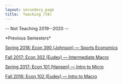 ```yaml
---
layout: secondary_page
title:  Teaching (TA)
---
```

<style>
  .makespace {
     margin-top: 0cm;
     margin-bottom: 1cm;
  }
</style>

-- Not Teaching 2019--2020 --
<!-- (<p class="makespace"> for here if used) -->

<div markdown="1">
*Previous Semesters*
</div>

<p>
<a href="/teaching/390_2018s">Spring 2018: Econ 390 (Johnson) &mdash; Sports Economics</a>
</p>


<p>
<a href="/teaching/302_2017f"> Fall 2017: Econ 302 (Eudey) &mdash; Intermediate Macro</a>
</p>


<p>
<a href="/teaching/101_2017s">Spring 2017: Econ 101 (Hansen) &mdash; Intro to Micro</a>
</p>


<p>
<a href="/teaching/102_2016f">Fall 2016: Econ 102 (Eudey) &mdash; Intro to Macro</a>
</p>

